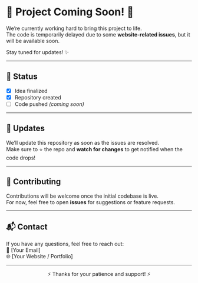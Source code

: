 # 🚧 Project Coming Soon! 🚧

We’re currently working hard to bring this project to life.  
The code is temporarily delayed due to some **website-related issues**, but it will be available soon.  

Stay tuned for updates! ✨  

---

## 📅 Status
- [x] Idea finalized  
- [x] Repository created  
- [ ] Code pushed *(coming soon)*  

---

## 📢 Updates
We’ll update this repository as soon as the issues are resolved.  
Make sure to ⭐ the repo and **watch for changes** to get notified when the code drops!  

---

## 🙌 Contributing
Contributions will be welcome once the initial codebase is live.  
For now, feel free to open **issues** for suggestions or feature requests.  

---

## 📬 Contact
If you have any questions, feel free to reach out:  
📧 [Your Email]  
🌐 [Your Website / Portfolio]  

---

<p align="center">⚡ Thanks for your patience and support! ⚡</p>
